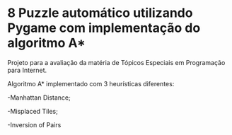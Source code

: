 # 8 Puzzle automático utilizando Pygame com implementação do algoritmo A* 

Projeto para a avaliação da matéria de Tópicos Especiais em Programação para Internet.

Algoritmo A* implementado com 3 heurísticas diferentes: 

  -Manhattan Distance;

  -Misplaced Tiles;

  -Inversion of Pairs
